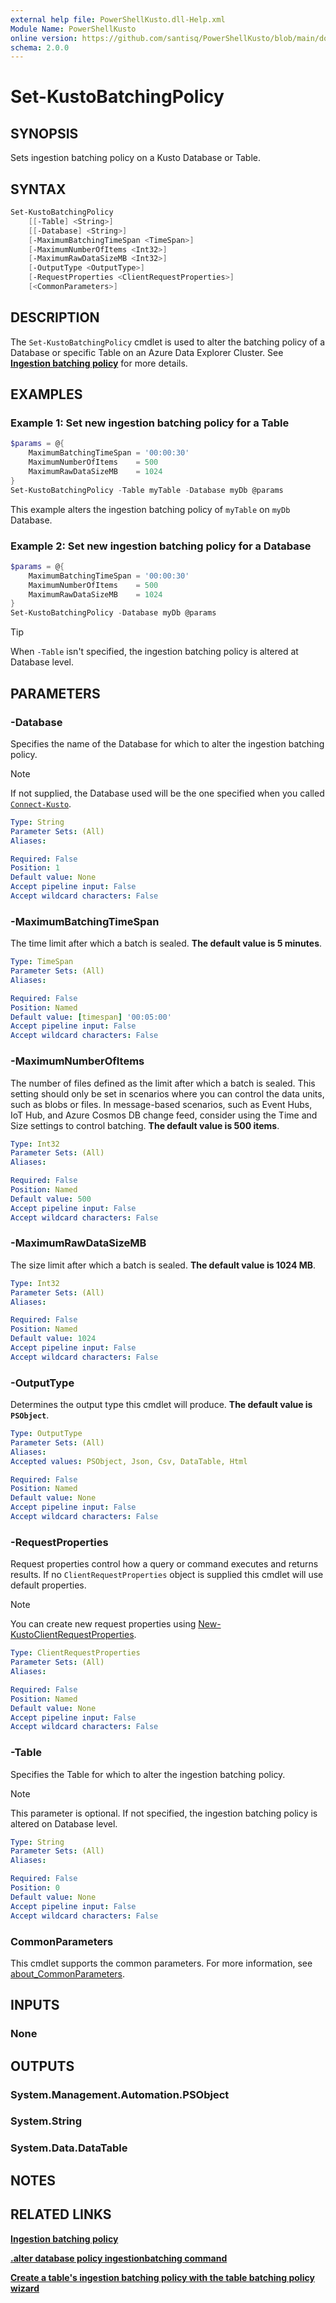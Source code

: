 ```yaml
---
external help file: PowerShellKusto.dll-Help.xml
Module Name: PowerShellKusto
online version: https://github.com/santisq/PowerShellKusto/blob/main/docs/en-US/Set-KustoBatchingPolicy.md
schema: 2.0.0
---
```


# Set-KustoBatchingPolicy

## SYNOPSIS

Sets ingestion batching policy on a Kusto Database or Table.

## SYNTAX

```powershell
Set-KustoBatchingPolicy
    [[-Table] <String>]
    [[-Database] <String>]
    [-MaximumBatchingTimeSpan <TimeSpan>]
    [-MaximumNumberOfItems <Int32>]
    [-MaximumRawDataSizeMB <Int32>]
    [-OutputType <OutputType>]
    [-RequestProperties <ClientRequestProperties>]
    [<CommonParameters>]
```

## DESCRIPTION

The `Set-KustoBatchingPolicy` cmdlet is used to alter the batching policy of a Database or specific Table on an Azure Data Explorer Cluster. See [__Ingestion batching policy__](https://learn.microsoft.com/en-us/kusto/management/batching-policy?view=microsoft-fabric) for more details.

## EXAMPLES

### Example 1: Set new ingestion batching policy for a Table

```powershell
$params = @{
    MaximumBatchingTimeSpan = '00:00:30'
    MaximumNumberOfItems    = 500
    MaximumRawDataSizeMB    = 1024
}
Set-KustoBatchingPolicy -Table myTable -Database myDb @params
```

This example alters the ingestion batching policy of `myTable` on `myDb` Database.

### Example 2: Set new ingestion batching policy for a Database

```powershell
$params = @{
    MaximumBatchingTimeSpan = '00:00:30'
    MaximumNumberOfItems    = 500
    MaximumRawDataSizeMB    = 1024
}
Set-KustoBatchingPolicy -Database myDb @params
```

> [!TIP]
>
> When `-Table` isn't specified, the ingestion batching policy is altered at Database level.

## PARAMETERS

### -Database

Specifies the name of the Database for which to alter the ingestion batching policy.

> [!NOTE]
>
> If not supplied, the Database used will be the one specified when you called [`Connect-Kusto`](Connect-Kusto.md).

```yaml
Type: String
Parameter Sets: (All)
Aliases:

Required: False
Position: 1
Default value: None
Accept pipeline input: False
Accept wildcard characters: False
```

### -MaximumBatchingTimeSpan

The time limit after which a batch is sealed. __The default value is 5 minutes__.

```yaml
Type: TimeSpan
Parameter Sets: (All)
Aliases:

Required: False
Position: Named
Default value: [timespan] '00:05:00'
Accept pipeline input: False
Accept wildcard characters: False
```

### -MaximumNumberOfItems

The number of files defined as the limit after which a batch is sealed. This setting should only be set in scenarios where you can control the data units, such as blobs or files. In message-based scenarios, such as Event Hubs, IoT Hub, and Azure Cosmos DB change feed, consider using the Time and Size settings to control batching. __The default value is 500 items__.

```yaml
Type: Int32
Parameter Sets: (All)
Aliases:

Required: False
Position: Named
Default value: 500
Accept pipeline input: False
Accept wildcard characters: False
```

### -MaximumRawDataSizeMB

The size limit after which a batch is sealed. __The default value is 1024 MB__.

```yaml
Type: Int32
Parameter Sets: (All)
Aliases:

Required: False
Position: Named
Default value: 1024
Accept pipeline input: False
Accept wildcard characters: False
```

### -OutputType

Determines the output type this cmdlet will produce. __The default value is `PSObject`__.

```yaml
Type: OutputType
Parameter Sets: (All)
Aliases:
Accepted values: PSObject, Json, Csv, DataTable, Html

Required: False
Position: Named
Default value: None
Accept pipeline input: False
Accept wildcard characters: False
```

### -RequestProperties

Request properties control how a query or command executes and returns results. If no `ClientRequestProperties` object is supplied this cmdlet will use default properties.

> [!NOTE]
>
> You can create new request properties using [New-KustoClientRequestProperties](New-KustoClientRequestProperties.md).

```yaml
Type: ClientRequestProperties
Parameter Sets: (All)
Aliases:

Required: False
Position: Named
Default value: None
Accept pipeline input: False
Accept wildcard characters: False
```

### -Table

Specifies the Table for which to alter the ingestion batching policy.

> [!NOTE]
>
> This parameter is optional. If not specified, the ingestion batching policy is altered on Database level.

```yaml
Type: String
Parameter Sets: (All)
Aliases:

Required: False
Position: 0
Default value: None
Accept pipeline input: False
Accept wildcard characters: False
```

### CommonParameters

This cmdlet supports the common parameters.
For more information, see [about_CommonParameters](http://go.microsoft.com/fwlink/?LinkID=113216).

## INPUTS

### None

## OUTPUTS

### System.Management.Automation.PSObject

### System.String

### System.Data.DataTable

## NOTES

## RELATED LINKS

[__Ingestion batching policy__](https://learn.microsoft.com/en-us/kusto/management/batching-policy?view=microsoft-fabric)

[__.alter database policy ingestionbatching command__](https://learn.microsoft.com/en-us/kusto/management/alter-database-ingestion-batching-policy?view=microsoft-fabric)

[__Create a table's ingestion batching policy with the table batching policy wizard__](https://docs.azure.cn/en-us/data-explorer/table-batching-policy-wizard)
